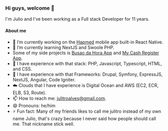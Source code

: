 ### Hi guys, welcome 👋

I'm Julio and I've been working as a Full stack Developer for 11 years.

#### About me
- 🔭 I’m currently working on the [Hapmed](https://play.google.com/store/apps/details?id=br.com.hapvida.hapmed) mobile app built-in React Native.
- 🌱 I’m currently learning NextJS and Swoole PHP.
- Some of my side projects is [Busao da Hora App](https://play.google.com/store/apps/details?id=br.com.busaodahora.fortaleza) and [My Cash Register App](https://play.google.com/store/apps/details?id=com.mycashregister).
- 💬 I have experience with that stack: PHP, Javascript, Typescript, HTML, and CSS.
- :hammer: I have experience with that Frameworks: Drupal, Symfony, ExpressJS, NextJS, Angular, Code Igniter.
- :cloud: Clouds that I have experience is Digital Ocean and AWS (EC2, ECR, ELB, S3, Route).
- 📫 How to reach me: <julitroalves@gmail.com>.
- 😄 Pronouns: he/him
- ⚡ Fun fact: Many of my friends likes to call me julitro instead of my own name Julio, that's crazy because I never said how people should call me. That nickname stick well.
<!-- - 👯 I’m looking to collaborate on ... -->
<!-- - 🤔 I’m looking for help with ... -->

